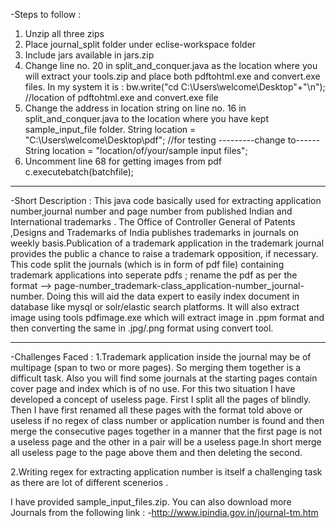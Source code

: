 -Steps to follow : 
  1. Unzip all three zips 
  2. Place journal_split folder under eclise-workspace folder 
  3. Include jars available in jars.zip  
  4. Change line no. 20 in split_and_conquer.java as the location where you will extract your tools.zip and place both pdftohtml.exe and
     convert.exe files. In my system it is : 
     bw.write("cd C:\\Users\\welcome\\Desktop"+"\n"); //location of pdftohtml.exe and convert.exe file
  5. Change the address in location string on line no. 16 in split_and_conquer.java to the location where you have kept sample_input_file
     folder.
          String location = "C:\\Users\\welcome\\Desktop\\pdf"; //for testing
                      ---------change to------
          String location = "location/of/your/sample input files";
  6. Uncomment line 68 for getting images from pdf
          c.executebatch(batchfile);
-----------------------------------------------------------------------------------------------------------------------------------
-Short Description : 
This java code basically used for extracting application number,journal number and page number from published Indian and International trademarks . The Office of Controller General of Patents ,Designs and Trademarks of India publishes trademarks in journals on weekly basis.Publication of a trademark application in the trademark journal provides the public a chance to raise a trademark opposition, if necessary. This code split the journals (which is in form of pdf file) containing trademark applications into seperate pdfs ; rename the pdf as per the format --> page-number_trademark-class_application-number_journal-number. Doing this will aid the data expert to easily index document in database like mysql or solr/elastic search platforms. It will also extract image using tools pdfimage.exe which will extract image in .ppm format and then converting the same in .jpg/.png format using convert tool.

------------------------------------------------------------------------------------------------------------------------------------
-Challenges Faced :
1.Trademark application  inside the journal may be of multipage (span to two or more pages). So merging them together is a difficult task. Also you will find some journals at the starting pages contain cover page and index which is of no use. For this two situation I have developed a concept of useless page. First I split all the pages of blindly. Then I have first renamed all these pages with the format told above or useless if no regex of class number or application number is found and then merge the consecutive pages together in a manner that the first page is not a useless page and the other in a pair will be a useless page.In short merge all useless page to the page above them and then deleting the second.

2.Writing regex for extracting application number is itself a challenging task as there are lot of different scenerios .
  
 I have provided sample_input_files.zip. You can also download more Journals from the following link : 
-http://www.ipindia.gov.in/journal-tm.htm
